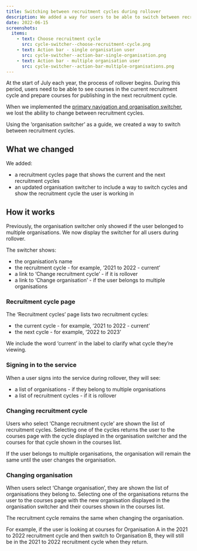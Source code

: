 ```yaml
---
title: Switching between recruitment cycles during rollover
description: We added a way for users to be able to switch between recruitment cycles during rollover
date: 2022-06-15
screenshots:
  items:
    - text: Choose recruitment cycle
      src: cycle-switcher--choose-recruitment-cycle.png
    - text: Action bar - single organisation user
      src: cycle-switcher--action-bar-single-organisation.png
    - text: Action bar - multiple organisation user
      src: cycle-switcher--action-bar-multiple-organisations.png
---
```


At the start of July each year, the process of rollover begins. During this period, users need to be able to see courses in the current recruitment cycle and prepare courses for publishing in the next recruitment cycle.

When we implemented the [primary navigation and organisation switcher](/publish-teacher-training-courses/adding-primary-navigation-to-the-service/), we lost the ability to change between recruitment cycles.

Using the ‘organisation switcher’ as a guide, we created a way to switch between recruitment cycles.

## What we changed

We added:

- a recruitment cycles page that shows the current and the next recruitment cycles
- an updated organisation switcher to include a way to switch cycles and show the recruitment cycle the user is working in

## How it works

Previously, the organisation switcher only showed if the user belonged to multiple organisations. We now display the switcher for all users during rollover.

The switcher shows:

- the organisation’s name
- the recruitment cycle - for example, ‘2021 to 2022 - current’
- a link to ‘Change recruitment cycle’ - if it is rollover
- a link to ‘Change organisation’ - if the user belongs to multiple organisations

### Recruitment cycle page

The ‘Recruitment cycles’ page lists two recruitment cycles:

- the current cycle - for example, ‘2021 to 2022 - current’
- the next cycle - for example, ‘2022 to 2023’

We include the word ‘current’ in the label to clarify what cycle they’re viewing.

### Signing in to the service

When a user signs into the service during rollover, they will see:

- a list of organisations - if they belong to multiple organisations
- a list of recruitment cycles - if it is rollover

### Changing recruitment cycle

Users who select ‘Change recruitment cycle’ are shown the list of recruitment cycles. Selecting one of the cycles returns the user to the courses page with the cycle displayed in the organisation switcher and the courses for that cycle shown in the courses list.

If the user belongs to multiple organisations, the organisation will remain the same until the user changes the organisation.

### Changing organisation

When users select ‘Change organisation’, they are shown the list of organisations they belong to. Selecting one of the organisations returns the user to the courses page with the new organisation displayed in the organisation switcher and their courses shown in the courses list.

The recruitment cycle remains the same when changing the organisation.

For example, if the user is looking at courses for Organisation A in the 2021 to 2022 recruitment cycle and then switch to Organisation B, they will still be in the 2021 to 2022 recruitment cycle when they return.
